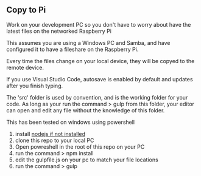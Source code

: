 ## Copy to Pi

Work on your development PC so you don't have to worry about have the latest files on the networked Raspberry Pi

This assumes you are using a Windows PC and Samba, and have configured it to have a fileshare on the Raspberry Pi.

Every time the files change on your local device, they will be copyed to the remote device. 

If you use Visual Studio Code, autosave is enabled by default and updates after you finish typing.

The 'src' folder is used by convention, and is the working folder for your code. As long as your run the command > gulp from this folder, your editor can open and edit any file without the knowledge of this folder.

This has been tested on windows using powershell

1. install [nodejs if not installed](https://nodejs.org/en/)
2. clone this repo to your local PC 
3. Open powreshell in the root of this repo on your PC
4. run the command > npm install
5. edit the gulpfile.js on your pc to match your file locations
6. run the command > gulp



